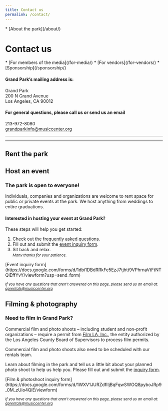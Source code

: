 ```yaml
---
title: Contact us
permalink: /contact/
---
```


<nav markdown="1">
* [About the park](/about/)
</nav>

Contact us
==========

<nav markdown="1">
*   [For members of the media](/for-media/)
*   [For vendors](/for-vendors/)
*   [Sponsorship](/sponsorship/)
</nav>

#### Grand Park’s mailing address is:

Grand Park  
200 N Grand Avenue  
Los Angeles, CA 90012

#### For general questions, please call us or send us an email

213-972-8080  
[grandparkinfo@musiccenter.org](mailto:grandparkinfo@musiccenter.org)

* * *

<main markdown="1" class="lime">

* * *

## Rent the park


## Host an event

### The park is open to everyone!

Individuals, companies and organizations are welcome to rent space for public or private events at the park. We host anything from weddings to entire graduations.

#### Interested in hosting your event at Grand Park?

These steps will help you get started:

1. Check out the [frequently asked questions](/uploads/faqs-january-2016.pdf).
2. Fill out and submit the [event inquiry form](https://docs.google.com/forms/d/1dbi1DBdRRkFe5EzJ7tjhtt9VPhrnaVtFtNTQiEffYvY/viewform?usp=send_form).
3. Sit back and relax.<br /><small><i>Many thanks for your patience.</i></small>

<p class="action" markdown="1">
[Event inquiry form](https://docs.google.com/forms/d/1dbi1DBdRRkFe5EzJ7tjhtt9VPhrnaVtFtNTQiEffYvY/viewform?usp=send_form)
</p>

_<small>If you have any questions that aren’t answered on this page, please send us an email at: [gprentals@musiccenter.org](mailto:gprentals@musiccenter.org)</small>_

</main>

<main markdown="1" class="banana">


## Filming & photography

### Need to film in Grand Park?

Commercial film and photo shoots – including student and non-profit organizations – require a permit from [Film LA, Inc.](https://www.filmla.com/), the entity authorized by the Los Angeles County Board of Supervisors to process film permits. 

Commercial film and photo shoots also need to be scheduled with our rentals team.

Learn about filming in the park and tell us a little bit about your planned photo shoot to help us help you. Please fill out and submit the [inquiry form](https://docs.google.com/forms/d/1WXV1JURZdfIIjBqFqwSWOQ8pyboJRp9_0M_zUio4QiE/viewform).

<p class="action" markdown="1">
[Film & photoshoot inquiry form](https://docs.google.com/forms/d/1WXV1JURZdfIIjBqFqwSWOQ8pyboJRp9_0M_zUio4QiE/viewform)
</p>

_<small>If you have any questions that aren’t answered on this page, please send us an email at: [gprentals@musiccenter.org](mailto:gprentals@musiccenter.org)</small>_


</main>
